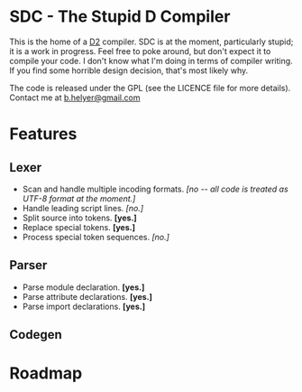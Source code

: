 SDC - The Stupid D Compiler
===========================

This is the home of a [D2](http://www.digitalmars.com/d/2.0) compiler.
SDC is at the moment, particularly stupid; it is a work in progress. Feel free to poke around, but don't expect it to compile your code.
I don't know what I'm doing in terms of compiler writing. If you find some horrible design decision, that's most likely why.

The code is released under the GPL (see the LICENCE file for more details).
Contact me at b.helyer@gmail.com


Features
========

Lexer
-----
* Scan and handle multiple incoding formats.  _[no -- all code is treated as UTF-8 format at the moment.]_
* Handle leading script lines.  _[no.]_
* Split source into tokens.  __[yes.]__
* Replace special tokens.  __[yes.]__
* Process special token sequences.  _[no.]_

Parser
------
* Parse module declaration.  __[yes.]__
* Parse attribute declarations.  __[yes.]__
* Parse import declarations.  __[yes.]__


Codegen
-------


Roadmap
=======
